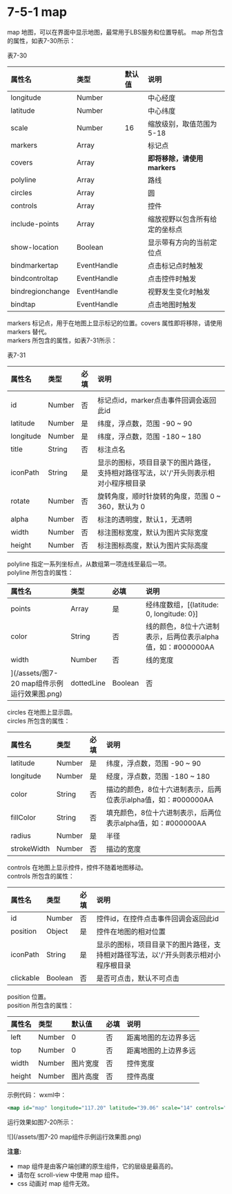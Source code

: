# 7-5-1 map

map 地图，可以在界面中显示地图，最常用于LBS服务和位置导航。
map 所包含的属性，如表7-30所示：

表7-30

| 属性名 | 类型 | 默认值 | 说明 |
| :--- | :--- | :--- | :--- |
| longitude | Number |  | 中心经度 |
| latitude | Number |  | 中心纬度 |
| scale | Number | 16 | 缩放级别，取值范围为5-18 |
| markers | Array |  | 标记点 |
| covers | Array |  | **即将移除，请使用 markers** |
| polyline | Array |  | 路线 |
| circles | Array |  | 圆 |
| controls | Array |  | 控件 |
| include-points | Array |  | 缩放视野以包含所有给定的坐标点 |
| show-location | Boolean |  | 显示带有方向的当前定位点 |
| bindmarkertap | EventHandle |  | 点击标记点时触发 |
| bindcontroltap | EventHandle |  | 点击控件时触发 |
| bindregionchange | EventHandle |  | 视野发生变化时触发 |
| bindtap | EventHandle |  | 点击地图时触发 |

markers 标记点，用于在地图上显示标记的位置。covers 属性即将移除，请使用 markers 替代。  
markers 所包含的属性，如表7-31所示：

表7-31

| 属性名 | 类型 | 必填 | 说明 |
| :--- | :--- | :--- | :--- |
|  |  |  |  |
| id | Number | 否 | 标记点id，marker点击事件回调会返回此id |
| latitude | Number | 是 | 纬度，浮点数，范围 -90 ~ 90 |
| longitude | Number | 是 | 纬度，浮点数，范围 -180 ~ 180 |
| title | String | 否 | 标注点名 |
| iconPath | String | 是 | 显示的图标，项目目录下的图片路径，支持相对路径写法，以'/'开头则表示相对小程序根目录 |
| rotate | Number | 否 | 旋转角度，顺时针旋转的角度，范围 0 ~ 360，默认为 0 |
| alpha | Number | 否 | 标注的透明度，默认1，无透明 |
| width | Number | 否 | 标注图标宽度，默认为图片实际宽度 |
| height | Number | 否 | 标注图标高度，默认为图片实际高度 |

polyline 指定一系列坐标点，从数组第一项连线至最后一项。  
polyline 所包含的属性：

| 属性名 | 类型 | 必填 | 说明 |
| :--- | :--- | :--- | :--- |
| points | Array | 是 | 经纬度数组，\[{latitude: 0, longitude: 0}\] |
| color | String | 否 | 线的颜色，8位十六进制表示，后两位表示alpha值，如：\#000000AA |
| width | Number | 否 | 线的宽度 |![
](/assets/图7-20 map组件示例运行效果图.png)| dottedLine | Boolean | 否 | 是否虚线，默认false |

circles 在地图上显示圆。  
circles 所包含的属性：

| 属性名 | 类型 | 必填 | 说明 |
| :--- | :--- | :--- | :--- |
| latitude | Number | 是 | 纬度，浮点数，范围 -90 ~ 90 |
| longitude | Number | 是 | 经度，浮点数，范围 -180 ~ 180 |
| color | String | 否 | 描边的颜色，8位十六进制表示，后两位表示alpha值，如：\#000000AA |
| fillColor | String | 否 | 填充颜色，8位十六进制表示，后两位表示alpha值，如：\#000000AA |
| radius | Number | 是 | 半径 |
| strokeWidth | Number | 否 | 描边的宽度 |

controls 在地图上显示控件，控件不随着地图移动。  
controls 所包含的属性：

| 属性名 | 类型 | 必填 | 说明 |
| :--- | :--- | :--- | :--- |
| id | Number | 否 | 控件id，在控件点击事件回调会返回此id |
| position | Object | 是 | 控件在地图的相对位置 |
| iconPath | String | 是 | 显示的图标，项目目录下的图片路径，支持相对路径写法，以'/'开头则表示相对小程序根目录 |
| clickable | Boolean | 否 | 是否可点击，默认不可点击 |

position 位置。  
position 所包含的属性：

| 属性名 | 类型 | 默认值 | 必填 | 说明 |
| :--- | :--- | :--- | :--- | :--- |
| left | Number | 0 | 否 | 距离地图的左边界多远 |
| top | Number | 0 | 否 | 距离地图的上边界多远 |
| width | Number | 图片宽度 | 否 | 控件宽度 |
| height | Number | 图片高度 | 否 | 控件高度 |

示例代码：
wxml中：
```xml
<map id="map" longitude="117.20" latitude="39.06" scale="14" controls="{{controls}}" bindcontroltap="controltap" markers="{{markers}}" bindmarkertap="markertap" polyline="{{polyline}}" bindregionchange="regionchange" show-location style="width: 100%; height: 300px;"></map>
```
运行效果如图7-20所示：

![](/assets/图7-20 map组件示例运行效果图.png)

**注意:**

* map 组件是由客户端创建的原生组件，它的层级是最高的。
* 请勿在 scroll-view 中使用 map 组件。
* css 动画对 map 组件无效。



